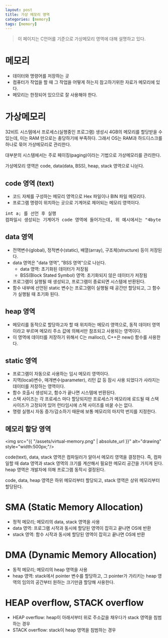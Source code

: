 ```yaml
---
layout: post
title: 가상 메모리 영역
categories: [memory]
tags: [memory]
---
```

> 이 페이지는 C언어를 기준으로 가상메모리 영역에 대해 설명하고 있다.

# 메모리

-   데이터와 명령어를 저장하는 곳
-   컴퓨터가 작업을 할 때 그 작업을 어떻게 하는지 참고하기위한 자료가 메모리에 있다.
-   메모리는 한정되어 있으므로 잘 사용해야 한다.

# 가상메모리

32비트 시스템에서 프로세스(실행중인 프로그램) 생성시 4GB의 메모리를 할당받을 수 있는데, 이는 RAM 만으로는 충당하기에 부족하다. 그래서 OS는 RAM과 하드디스크를 하나로 묶어 가상메모리로 관리한다.

대부분의 시스템에서는 주로 페이징(paging)이라는 기법으로 가상메모리를 관리한다.

가상메모리 영역은 code, data(data, BSS), heap, stack 영역으로 나뉜다.

## code 영역 (text)

-   코드 자체를 구성하는 메모리 영역으로 Hex 파일이나 BIN 파일 메모리다.
-   프로그램 명령이 위치하는 곳으로 기계어로 제어되는 메모리 영역이다.

<pre>
int a; 를 선언 후 실행
컴파일시 생성되는 기계어가 code 영역에 들어가는데, 위 예시에서는 "4byte 공간을 stack에 생성하라" 라는 명령이 code 영역에 들어간다.
</pre>

## data 영역

-   전역변수(global), 정적변수(static), 배열(array), 구조체(structure) 등이 저장된다.
-   data 영역은 "data 영역", "BSS 영역"으로 나뉜다.
    -   data 영역: 초기화된 데이터가 저장됨
    -   BSS(Block Stated Symbol) 영역: 초기화되지 않은 데이터가 저장됨
-   프로그램이 실행될 때 생성되고, 프로그램이 종료되면 시스템에 반환된다.
-   함수 내부에 선언된 static 변수는 프로그램이 실행될 때 공간만 할당되고, 그 함수가 실행될 때 초기화 된다.

## heap 영역

-   메모리를 동적으로 할당하고자 할 때 위치하는 메모리 영역으로, 동적 데이터 영역이라고 부르며 메모리 주소 값에 의해서만 참조되고 사용되는 영역이다.
-   이 영역에 데이터를 저장하기 위해서 C는 malloc(), C++은 new() 함수를 사용한다.

## static 영역

-   프로그램이 자동으로 사용하는 임시 메모리 영역이다.
-   지역(local)변수, 매개변수(parameter), 리턴 값 등 잠시 사용 되었다가 사라지는 데이터를 저장하는 영역이다.
-   함수 호출시 생성되고, 함수가 끝나면 시스템에 반환된다.
-   스택 사이즈는 각 프로세스 마다 할당되지만 프로세스가 메모리에 로드될 때 스택 사이즈가 고정되어 있어 런타임시에 스택 사이즈를 바꿀 수는 없다.
-   명령 실행시 자동 증가/감소하기 때문에 보통 메모리의 마지막 번지를 지정한다.

## 메모리 할당 영역

<img src="{{ "/assets/virtual-memory.png" | absolute_url }}" alt="drawing" style="width:500px;"/>

code(text), data, stack 영역은 컴파일러가 알아서 메모리 영역을 결정한다. 즉, 컴파일할 때 data 영역과 stack 영역의 크기를 계산해서 필요한 메모리 공간을 가지게 된다. heap 영역은 개발자에 의해 프로그램 동작시 결정된다.

code, data, heap 영역은 하위 메모리부터 할당되고, stack 영역은 상위 메모리부터 할당된다.

# SMA (Static Memory Allocation)

-   정적 메모리; 메모리의 data, stack 영역을 사용
-   data 영역: 프로그램 시작과 동시에 할당된 영역이 잡히고 끝나면 OS에 반환
-   stack 영역: 함수 시작과 동시에 할당된 영역이 잡히고 끝나면 OS에 반환

# DMA (Dynamic Memory Allocation)

-   동적 메모리; 메모리의 heap 영역을 사용
-   heap 영역: stack에서 pointer 변수를 할당하고, 그 pointer가 가리키는 heap 영역의 임의의 공간부터 원하는 크기만큼 할당해 사용한다.

# HEAP overflow, STACK overflow

-   HEAP overflow: heap이 아래서부터 위로 주소값을 채우다가 stack 영역을 침범하는 경우
-   STACK overflow: stack이 heap 영역을 침범하는 경우
